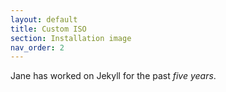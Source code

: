 ```yaml
---
layout: default
title: Custom ISO
section: Installation image
nav_order: 2
---
```


Jane has worked on Jekyll for the past *five years*.
